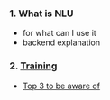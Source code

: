 ### 1. What is NLU </br>
+ for what can I use it </br>
+ backend explanation </br>
### 2. [Training](/nlu/training.md) </br>
+ [Top 3 to be aware of](/nlu/training/how_to_top3.md)

